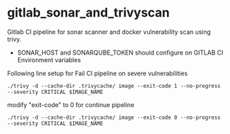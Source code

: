 # gitlab_sonar_and_trivyscan

Gitlab CI pipeline for sonar scanner and docker vulnerability scan using trivy.

- SONAR_HOST and SONARQUBE_TOKEN should configure on GITLAB CI Environment variables

Following line setup for Fail CI pipeline on severe vulnerabilities 

```
./trivy -d --cache-dir .trivycache/ image --exit-code 1 --no-progress --severity CRITICAL $IMAGE_NAME
```

modify "exit-code" to 0 for continue pipeline

```
./trivy -d --cache-dir .trivycache/ image --exit-code 0 --no-progress --severity CRITICAL $IMAGE_NAME
```
